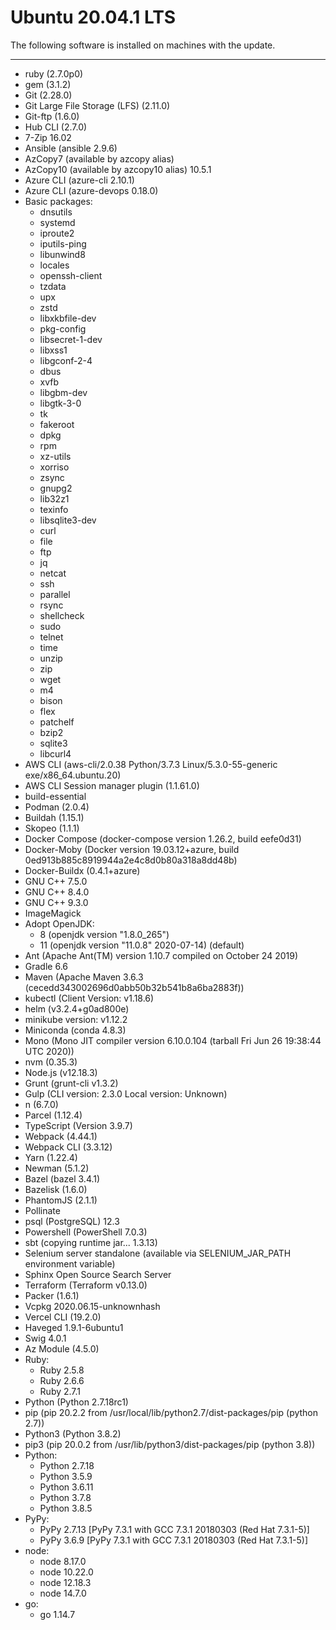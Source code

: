<!--- DO NOT EDIT - This markdown file is autogenerated. -->

# Ubuntu 20.04.1 LTS
The following software is installed on machines with the  update.
***
- ruby (2.7.0p0)
- gem (3.1.2)
- Git (2.28.0)
- Git Large File Storage (LFS) (2.11.0)
- Git-ftp (1.6.0)
- Hub CLI (2.7.0)
- 7-Zip 16.02
- Ansible (ansible 2.9.6)
- AzCopy7 (available by azcopy alias) 
- AzCopy10 (available by azcopy10 alias) 10.5.1
- Azure CLI (azure-cli                         2.10.1)
- Azure CLI (azure-devops                      0.18.0)
- Basic packages:
  - dnsutils
  - systemd
  - iproute2
  - iputils-ping
  - libunwind8
  - locales
  - openssh-client
  - tzdata
  - upx
  - zstd
  - libxkbfile-dev
  - pkg-config
  - libsecret-1-dev
  - libxss1
  - libgconf-2-4
  - dbus
  - xvfb
  - libgbm-dev
  - libgtk-3-0
  - tk
  - fakeroot
  - dpkg
  - rpm
  - xz-utils
  - xorriso
  - zsync
  - gnupg2
  - lib32z1
  - texinfo
  - libsqlite3-dev
  - curl
  - file
  - ftp
  - jq
  - netcat
  - ssh
  - parallel
  - rsync
  - shellcheck
  - sudo
  - telnet
  - time
  - unzip
  - zip
  - wget
  - m4
  - bison
  - flex
  - patchelf
  - bzip2
  - sqlite3
  - libcurl4
- AWS CLI (aws-cli/2.0.38 Python/3.7.3 Linux/5.3.0-55-generic exe/x86_64.ubuntu.20)
- AWS CLI Session manager plugin (1.1.61.0)
- build-essential
- Podman (2.0.4)
- Buildah (1.15.1)
- Skopeo (1.1.1)
- Docker Compose (docker-compose version 1.26.2, build eefe0d31)
- Docker-Moby (Docker version 19.03.12+azure, build 0ed913b885c8919944a2e4c8d0b80a318a8dd48b)
- Docker-Buildx (0.4.1+azure)
- GNU C++ 7.5.0
- GNU C++ 8.4.0
- GNU C++ 9.3.0
- ImageMagick
- Adopt OpenJDK:
  - 8 (openjdk version "1.8.0_265") 
  - 11 (openjdk version "11.0.8" 2020-07-14) (default)
- Ant (Apache Ant(TM) version 1.10.7 compiled on October 24 2019)
- Gradle 6.6
- Maven (Apache Maven 3.6.3 (cecedd343002696d0abb50b32b541b8a6ba2883f))
- kubectl (Client Version: v1.18.6)
- helm (v3.2.4+g0ad800e)
- minikube version: v1.12.2
- Miniconda (conda 4.8.3)
- Mono (Mono JIT compiler version 6.10.0.104 (tarball Fri Jun 26 19:38:44 UTC 2020))
- nvm (0.35.3)
- Node.js (v12.18.3)
- Grunt (grunt-cli v1.3.2)
- Gulp (CLI version: 2.3.0
Local version: Unknown)
- n (6.7.0)
- Parcel (1.12.4)
- TypeScript (Version 3.9.7)
- Webpack (4.44.1)
- Webpack CLI (3.3.12)
- Yarn (1.22.4)
- Newman (5.1.2)
- Bazel (bazel 3.4.1)
- Bazelisk (1.6.0)
- PhantomJS (2.1.1)
- Pollinate
- psql (PostgreSQL) 12.3
- Powershell (PowerShell 7.0.3)
- sbt (copying runtime jar...
1.3.13)
- Selenium server standalone (available via SELENIUM_JAR_PATH environment variable)
- Sphinx Open Source Search Server
- Terraform (Terraform v0.13.0)
- Packer (1.6.1)
- Vcpkg 2020.06.15-unknownhash
- Vercel CLI (19.2.0)
- Haveged 1.9.1-6ubuntu1
- Swig 4.0.1
- Az Module (4.5.0)
- Ruby:
  - Ruby 2.5.8
  - Ruby 2.6.6
  - Ruby 2.7.1
- Python (Python 2.7.18rc1)
- pip (pip 20.2.2 from /usr/local/lib/python2.7/dist-packages/pip (python 2.7))
- Python3 (Python 3.8.2)
- pip3 (pip 20.0.2 from /usr/lib/python3/dist-packages/pip (python 3.8))
- Python:
  - Python 2.7.18
  - Python 3.5.9
  - Python 3.6.11
  - Python 3.7.8
  - Python 3.8.5
- PyPy:
  - PyPy 2.7.13 [PyPy 7.3.1 with GCC 7.3.1 20180303 (Red Hat 7.3.1-5)]
  - PyPy 3.6.9 [PyPy 7.3.1 with GCC 7.3.1 20180303 (Red Hat 7.3.1-5)]
- node:
  - node 8.17.0
  - node 10.22.0
  - node 12.18.3
  - node 14.7.0
- go:
  - go 1.14.7
